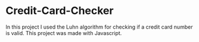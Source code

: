 # Credit-Card-Checker

In this project I used the Luhn algorithm for checking if a credit card number is valid.
This project was made with Javascript.

